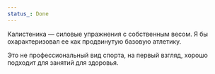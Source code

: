 ```yaml
---
status_: Done
---
```

Калистеника — силовые упражнения с собственным весом. Я бы охарактеризовал ее как продвинутую базовую атлетику. 

Это не профессиональный вид спорта, на первый взгляд, хорошо подходит для занятий для здоровья. 
